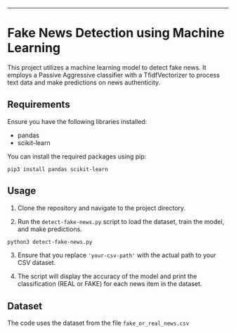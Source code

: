 
---

# Fake News Detection using Machine Learning

This project utilizes a machine learning model to detect fake news. It employs a Passive Aggressive classifier with a TfidfVectorizer to process text data and make predictions on news authenticity. 

## Requirements

Ensure you have the following libraries installed:

- pandas
- scikit-learn

You can install the required packages using pip:

```
pip3 install pandas scikit-learn
```

## Usage

1. Clone the repository and navigate to the project directory.

2. Run the `detect-fake-news.py` script to load the dataset, train the model, and make predictions.

```bash
python3 detect-fake-news.py
```

3. Ensure that you replace `'your-csv-path'` with the actual path to your CSV dataset.

4. The script will display the accuracy of the model and print the classification (REAL or FAKE) for each news item in the dataset.

## Dataset

The code uses the dataset from the file `fake_or_real_news.csv` 

